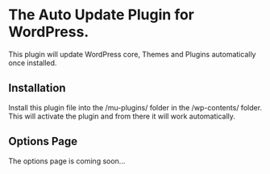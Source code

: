 # The Auto Update Plugin for WordPress.
 

This plugin will update WordPress core, Themes and Plugins automatically once installed. 

## Installation 

Install this plugin file into the /mu-plugins/ folder in the /wp-contents/ folder. This will activate the plugin and from there it will work automatically. 

## Options Page

The options page is coming soon...


